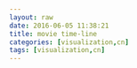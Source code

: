 ```yaml
---
layout: raw
date: 2016-06-05 11:38:21
title: movie time-line
categories: [visualization,cn]
tags: [visualization,cn]
---
```




